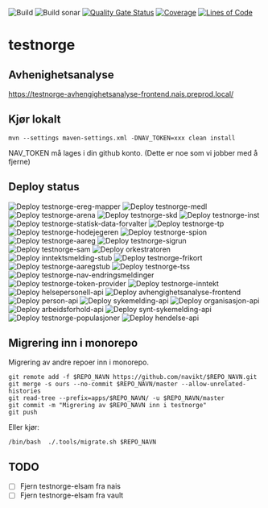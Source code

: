 ![Build](https://github.com/navikt/testnorge/workflows/Build/badge.svg)
![Build sonar](https://github.com/navikt/testnorge/workflows/Build%20sonar/badge.svg)
[![Quality Gate Status](https://sonarcloud.io/api/project_badges/measure?project=navikt_testnorge&metric=alert_status)](https://sonarcloud.io/dashboard?id=navikt_testnorge)
[![Coverage](https://sonarcloud.io/api/project_badges/measure?project=navikt_testnorge&metric=coverage)](https://sonarcloud.io/dashboard?id=navikt_testnorge)
[![Lines of Code](https://sonarcloud.io/api/project_badges/measure?project=navikt_testnorge&metric=ncloc)](https://sonarcloud.io/dashboard?id=navikt_testnorge)

# testnorge

## Avhenighetsanalyse

https://testnorge-avhengighetsanalyse-frontend.nais.preprod.local/

## Kjør lokalt

`mvn --settings maven-settings.xml -DNAV_TOKEN=xxx clean install`

NAV_TOKEN må lages i din github konto. (Dette er noe som vi jobber med å fjerne)

## Deploy status

![Deploy testnorge-ereg-mapper](https://github.com/navikt/testnorge/workflows/Deploy%20testnorge-ereg-mapper/badge.svg)
![Deploy testnorge-medl](https://github.com/navikt/testnorge/workflows/Deploy%20testnorge-medl/badge.svg)
![Deploy testnorge-arena](https://github.com/navikt/testnorge/workflows/Deploy%20testnorge-arena/badge.svg)
![Deploy testnorge-skd](https://github.com/navikt/testnorge/workflows/Deploy%20testnorge-skd/badge.svg)
![Deploy testnorge-inst](https://github.com/navikt/testnorge/workflows/Deploy%20testnorge-inst/badge.svg)
![Deploy testnorge-statisk-data-forvalter](https://github.com/navikt/testnorge/workflows/Deploy%20testnorge-statisk-data-forvalter/badge.svg)
![Deploy testnorge-tp](https://github.com/navikt/testnorge/workflows/Deploy%20testnorge-tp/badge.svg)
![Deploy testnorge-hodejegeren](https://github.com/navikt/testnorge/workflows/Deploy%20testnorge-hodejegeren/badge.svg)
![Deploy testnorge-spion](https://github.com/navikt/testnorge/workflows/Deploy%20testnorge-spion/badge.svg)
![Deploy testnorge-aareg](https://github.com/navikt/testnorge/workflows/Deploy%20testnorge-aareg/badge.svg)
![Deploy testnorge-sigrun](https://github.com/navikt/testnorge/workflows/Deploy%20testnorge-sigrun/badge.svg)
![Deploy testnorge-sam](https://github.com/navikt/testnorge/workflows/Deploy%20testnorge-sam/badge.svg)
![Deploy orkestratoren](https://github.com/navikt/testnorge/workflows/Deploy%20orkestratoren/badge.svg)
![Deploy inntektsmelding-stub](https://github.com/navikt/testnorge/workflows/Deploy%20inntektsmelding-stub/badge.svg)
![Deploy testnorge-frikort](https://github.com/navikt/testnorge/workflows/Deploy%20testnorge-frikort/badge.svg)
![Deploy testnorge-aaregstub](https://github.com/navikt/testnorge/workflows/Deploy%20testnorge-aaregstub/badge.svg)
![Deploy testnorge-tss](https://github.com/navikt/testnorge/workflows/Deploy%20testnorge-tss/badge.svg)
![Deploy testnorge-nav-endringsmeldinger](https://github.com/navikt/testnorge/workflows/Deploy%20testnorge-nav-endringsmeldinger/badge.svg)
![Deploy testnorge-token-provider](https://github.com/navikt/testnorge/workflows/Deploy%20testnorge-token-provider/badge.svg)
![Deploy testnorge-inntekt](https://github.com/navikt/testnorge/workflows/Deploy%20testnorge-inntekt/badge.svg)
![Deploy helsepersonell-api](https://github.com/navikt/testnorge/workflows/Deploy%20helsepersonell-api/badge.svg)
![Deploy avhengighetsanalyse-frontend](https://github.com/navikt/testnorge/workflows/Deploy%20avhengighetsanalyse-frontend/badge.svg)
![Deploy person-api](https://github.com/navikt/testnorge/workflows/Deploy%20person-api/badge.svg)
![Deploy sykemelding-api](https://github.com/navikt/testnorge/workflows/Deploy%20sykemelding-api/badge.svg)
![Deploy organisasjon-api](https://github.com/navikt/testnorge/workflows/Deploy%20organisasjon-api/badge.svg)
![Deploy arbeidsforhold-api](https://github.com/navikt/testnorge/workflows/Deploy%20arbeidsforhold-api/badge.svg)
![Deploy synt-sykemelding-api](https://github.com/navikt/testnorge/workflows/Deploy%20synt-sykemelding-api/badge.svg)
![Deploy testnorge-populasjoner](https://github.com/navikt/testnorge/workflows/Deploy%20testnorge-populasjoner/badge.svg)
![Deploy hendelse-api](https://github.com/navikt/testnorge/workflows/Deploy%20hendelse-api/badge.svg)


## Migrering inn i monorepo

Migrering av andre repoer inn i monorepo.
```
git remote add -f $REPO_NAVN https://github.com/navikt/$REPO_NAVN.git
git merge -s ours --no-commit $REPO_NAVN/master --allow-unrelated-histories
git read-tree --prefix=apps/$REPO_NAVN/ -u $REPO_NAVN/master
git commit -m "Migrering av $REPO_NAVN inn i testnorge"
git push
```

Eller kjør:
```
/bin/bash  ./.tools/migrate.sh $REPO_NAVN
```

## TODO

- [ ] Fjern testnorge-elsam fra nais
- [ ] Fjern testnorge-elsam fra vault